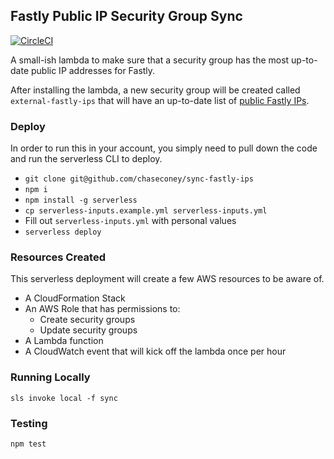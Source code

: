 ## Fastly Public IP Security Group Sync

[![CircleCI](https://circleci.com/gh/chaseconey/sync-fastly-ips.svg?style=svg)](https://circleci.com/gh/chaseconey/sync-fastly-ips)

A small-ish lambda to make sure that a security group has the most up-to-date public IP addresses for Fastly.

After installing the lambda, a new security group will be created called `external-fastly-ips` that will have an up-to-date list of [public Fastly IPs](https://api.fastly.com/public-ip-list).

### Deploy

In order to run this in your account, you simply need to pull down the code and run the serverless CLI to deploy.

- `git clone git@github.com/chaseconey/sync-fastly-ips`
- `npm i`
- `npm install -g serverless`
- `cp serverless-inputs.example.yml serverless-inputs.yml`
- Fill out `serverless-inputs.yml` with personal values
- `serverless deploy`

### Resources Created

This serverless deployment will create a few AWS resources to be aware of.

- A CloudFormation Stack
- An AWS Role that has permissions to:
  - Create security groups
  - Update security groups
- A Lambda function
- A CloudWatch event that will kick off the lambda once per hour

### Running Locally

```
sls invoke local -f sync
```

### Testing

```
npm test
```
